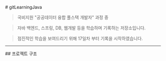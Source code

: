 \# gitLearningJava



> 국비지원 "공공데이터 융합 풀스택 개발자" 과정 중  

> 자바 백엔드, 스프링, DB, 웹개발 등을 학습하며 기록하는 저장소입니다.

> 점진적인 학습을 보여드리기 위해 17일차 부터 기록을 시작하였습니다.



---



\## 프로젝트 구조

